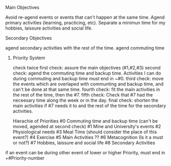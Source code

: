 ﻿Main Objectives

Avoid re-agend events or events that can't happen at the same time.
Agend primary activities (learning, practicing, etc).
Separate a minimun time for my hobbies, laissure activities and social life.

Secondary Objectives

agend secondary activities with the rest of the time.
agend commuting time

1. Priority System

	check twice
	first check: assure the main objectives (#1,#2,#3)
	second check: agend the commuting time and backup time. Activities I can do during commuting and backup time must end in ~#0.
	third check: move the events which are overlaped with communting and backup time, and can't be done at that same time.
	fourth check: fit the main activities in the rest of the time, then the #7.
	fifth check: Check that #7 had the neceesary time along the week or in the day.
	final check: shorten the main activities if #7 needs it to and the rest of the time for the secondary activities.
	
	
	Hierachie of Priorities
	#0 Commuting time and backup time (can't be moved, agended at second check)
	#1 Mine and University's events
	#2 Physiological needs
	#3 Meal Time (should consider the place of this event?)
	#4 Exercise
	#5 Main Activities
??	#6 Metacognition (Is it a must or not?)
	#7 Hobbies, laissure and social life
	#8 Secondary Activities

if an event can be during other event of lower or higher Priority, must end in +#Priority-number


